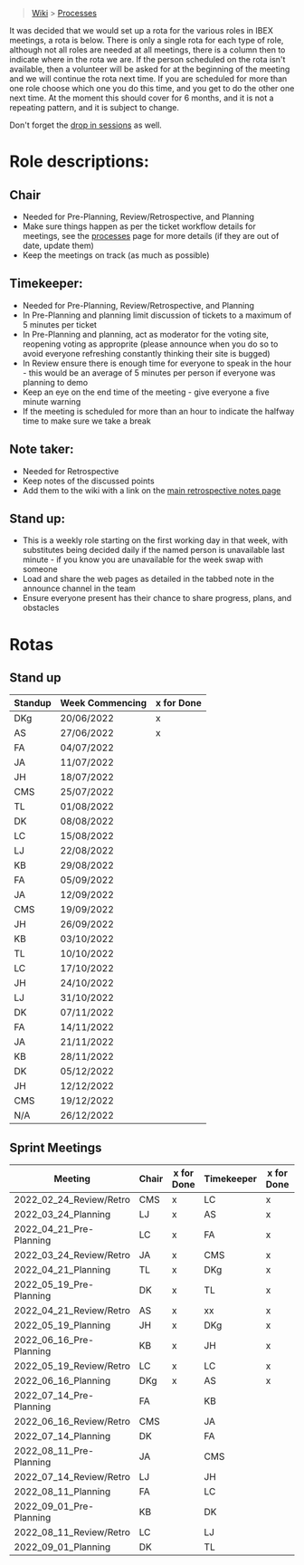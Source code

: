 > [Wiki](Home) > [Processes](Processes)

It was decided that we would set up a rota for the various roles in IBEX meetings, a rota is below. There is only a single rota for each type of role, although not all roles are needed at all meetings, there is a column then to indicate where in the rota we are. If the person scheduled on the rota isn't available, then a volunteer will be asked for at the beginning of the meeting and we will continue the rota next time. If you are scheduled for more than one role choose which one you do this time, and you get to do the other one next time. At the moment this should cover for 6 months, and it is not a repeating pattern, and it is subject to change.

Don't forget the [drop in sessions](https://github.com/ISISComputingGroup/IBEX/wiki/Instrument-Control-Drop-in-Session) as well.

# Role descriptions:
## Chair 
* Needed for Pre-Planning, Review/Retrospective, and Planning
* Make sure things happen as per the ticket workflow details for meetings, see the [processes](Processes) page for more details (if they are out of date, update them)
* Keep the meetings on track (as much as possible)

## Timekeeper:
* Needed for Pre-Planning, Review/Retrospective, and Planning
* In Pre-Planning and planning limit discussion of tickets to a maximum of 5 minutes per ticket
* In Pre-Planning and planning, act as moderator for the voting site, reopening voting as approprite (please announce when you do so to avoid everyone refreshing constantly thinking their site is bugged)
* In Review ensure there is enough time for everyone to speak in the hour - this would be an average of 5 minutes per person if everyone was planning to demo
* Keep an eye on the end time of the meeting - give everyone a five minute warning
* If the meeting is scheduled for more than an hour to indicate the halfway time to make sure we take a break

## Note taker:
* Needed for Retrospective
* Keep notes of the discussed points
* Add them to the wiki with a link on the [main retrospective notes page](Retrospective-Notes)

## Stand up:
* This is a weekly role starting on the first working day in that week, with substitutes being decided daily if the named person is unavailable last minute - if you know you are unavailable for the week swap with someone
* Load and share the web pages as detailed in the tabbed note in the announce channel in the team
* Ensure everyone present has their chance to share progress, plans, and obstacles

# Rotas

## Stand up
| Standup | Week Commencing | x for Done |
 |--- | --- | --- |
 |DKg | 20/06/2022 |x |
 |AS | 27/06/2022 |x |
 |FA | 04/07/2022 | |
 |JA | 11/07/2022 | |
 |JH | 18/07/2022 | |
 |CMS | 25/07/2022 | |
 |TL | 01/08/2022 | |
 |DK | 08/08/2022 | |
 |LC | 15/08/2022 | |
 |LJ | 22/08/2022 | |
 |KB | 29/08/2022 | |
 |FA | 05/09/2022 | |
 |JA | 12/09/2022 | |
 |CMS | 19/09/2022 | |
 |JH | 26/09/2022 | |
 |KB | 03/10/2022 | |
 |TL | 10/10/2022 | |
 |LC | 17/10/2022 | |
 |JH | 24/10/2022 | |
 |LJ | 31/10/2022 | |
 |DK | 07/11/2022 | |
 |FA | 14/11/2022 | |
 |JA | 21/11/2022 | |
 |KB | 28/11/2022 | |
 |DK | 05/12/2022 | |
 |JH | 12/12/2022 | |
 |CMS | 19/12/2022 | |
 |N/A | 26/12/2022 | |


## Sprint Meetings
| Meeting| Chair | x for Done | Timekeeper | x for Done | Note taker | x for Done |
| ---| --- | --- | ---| --- | --- | --- |
| 2022_02_24_Review/Retro| CMS | x | LC| x | JH| x |
| 2022_03_24_Planning| LJ | x | AS| x | |  |
| 2022_04_21_Pre-Planning| LC | x | FA| x | |  |
| 2022_03_24_Review/Retro| JA | x | CMS| x | LJ| x |
| 2022_04_21_Planning| TL | x | DKg| x | |  |
| 2022_05_19_Pre-Planning| DK | x | TL| x | |  |
| 2022_04_21_Review/Retro| AS | x | xx| x | JA| x |
| 2022_05_19_Planning| JH | x | DKg| x | |  |
| 2022_06_16_Pre-Planning| KB | x | JH| x | |  |
| 2022_05_19_Review/Retro| LC | x | LC| x | DKg| x |
| 2022_06_16_Planning| DKg | x | AS| x | |  |
| 2022_07_14_Pre-Planning| FA |   | KB|   | |  |
| 2022_06_16_Review/Retro| CMS |   | JA|   | LC|   |
| 2022_07_14_Planning| DK |   | FA|   | |  |
| 2022_08_11_Pre-Planning| JA |   | CMS|   | |  |
| 2022_07_14_Review/Retro| LJ |   | JH|   | TL|   |
| 2022_08_11_Planning| FA |   | LC|   | |  |
| 2022_09_01_Pre-Planning| KB |   | DK|   | |  |
| 2022_08_11_Review/Retro| LC |   | LJ|   | JA|   |
| 2022_09_01_Planning| DK |   | TL|   | |  |

